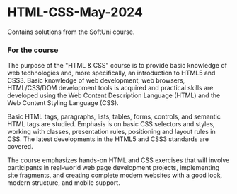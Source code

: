 # HTML-CSS-May-2024
Contains solutions from the SoftUni course.

<h3>For the course</h3>
<p>The purpose of the "HTML & CSS" course is to provide basic knowledge of web technologies and, more specifically, an introduction to HTML5 and CSS3. Basic knowledge of web development, web browsers, HTML/CSS/DOM development tools is acquired and practical skills are developed using the Web Content Description Language (HTML) and the Web Content Styling Language (CSS).

Basic HTML tags, paragraphs, lists, tables, forms, controls, and semantic HTML tags are studied. Emphasis is on basic CSS selectors and styles, working with classes, presentation rules, positioning and layout rules in CSS. The latest developments in the HTML5 and CSS3 standards are covered.

The course emphasizes hands-on HTML and CSS exercises that will involve participants in real-world web page development projects, implementing site fragments, and creating complete modern websites with a good look, modern structure, and mobile support.</p>

